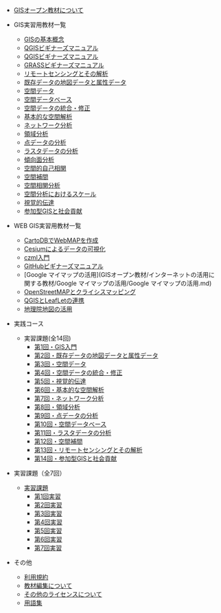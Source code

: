 
* [GISオープン教材について](README.md)


* GIS実習用教材一覧
  * [GISの基本概念](GISオープン教材/01_GISの基本概念/GISの基本概.md)
  * [QGISビギナーズマニュアル](GISオープン教材/QGISビギナーズマニュアル/QGISビギナーズマニュアル.md)
  * [QGISビギナーズマニュアル](GISオープン教材/QGISビギナーズマニュアル/QGISビギナーズマニュアル.md)
  * [GRASSビギナーズマニュアル](GISオープン教材/GRASSビギナーズマニュアル/GRASSビギナーズマニュアル.md)
  * [リモートセンシングとその解析](GISオープン教材/06_リモートセンシングとその解析/リモートセンシングとその解析.md)
  * [既存データの地図データと属性データ](GISオープン教材/07_既存データの地図データと属性データ/既存データの地図データと属性データ.md)
  * [空間データ](GISオープン教材/08_空間データ/空間データ.md)
  * [空間データベース](GISオープン教材/09_空間データベース/空間データベース.md)
  * [空間データの統合・修正](GISオープン教材/10_空間データの統合・修正/空間データの統合・修正.md)
  * [基本的な空間解析](GISオープン教材/11_基本的な空間解析/基本的な空間解析.md)
  * [ネットワーク分析](GISオープン教材/12_ネットワーク分析/ネットワーク分析.md)
  * [領域分析](GISオープン教材/13_領域分析/領域分析.md)
  * [点データの分析](GISオープン教材/14_点データの分析/点データの分析.md)
  * [ラスタデータの分析](GISオープン教材/15_ラスタデータの分析/ラスタデータの分析.md)
  * [傾向面分析](GISオープン教材/16_傾向面分析/傾向面分析.md)
  * [空間的自己相関](GISオープン教材/17_空間的自己相関/空間的自己相関.md)
  * [空間補間](GISオープン教材/18_空間補間/空間補間.md)
  * [空間相関分析](GISオープン教材/19_空間相関分析/空間相関分析.md)
  * [空間分析におけるスケール](GISオープン教材/20_空間分析におけるスケール/空間分析におけるスケール.md)
  * [視覚的伝達](GISオープン教材/21_視覚的伝達/視覚的伝達.md)
  * [参加型GISと社会貢献](GISオープン教材/26_参加型GISと社会貢献/参加型GISと社会貢献.md)


* WEB GIS実習用教材一覧
  * [CartoDBでWebMAPを作成](GISオープン教材/インターネットの活用に関する教材/CartoDBでWebMAPを作成.CartoDBでWebMAPを作成md)
  * [Cesiumによるデータの可視化](GISオープン教材/インターネットの活用に関する教材/Cesiumによるデータの可視化/Cesiumによるデータの可視化.md)
  * [czml入門](GISオープン教材/インターネットの活用に関する教材/czml入門/czml入門.md)
  * [GitHubビギナーズマニュアル](GISオープン教材/インターネットの活用に関する教材/GitHubビギナーズマニュアル/GitHubビギナーズマニュアル.md)
  * [Google マイマップの活用](GISオープン教材/インターネットの活用に関する教材/Google マイマップの活用/Google マイマップの活用.md)
  * [OpenStreetMAPとクライシスマッピング](GISオープン教材/インターネットの活用に関する教材/OpenStreetMAPとクライシスマッピング/OpenStreetMAPとクライシスマッピング.md)
  * [QGISとLeafLetの連携](GISオープン教材/インターネットの活用に関する教材/QGISとLeafLetの連携/QGISとLeafLetの連携.md)
  * [地理院地図の活用](GISオープン教材/インターネットの活用に関する教材/地理院地図の活用/地理院地図の活用.md)


* 実践コース
  * 実習課題(全14回)
    * [第1回・GIS入門](GISオープン教材/課題/課題ページ/GIS入門.md)
    * [第2回・既存データの地図データと属性データ](GISオープン教材/課題/課題ページ/既存データの地図データと属性データ.md)
    * [第3回・空間データ](GISオープン教材/課題/課題ページ/空間データ.md)
    * [第4回・空間データの統合・修正](GISオープン教材/課題/課題ページ/空間データの統合・修正.md)
    * [第5回・視覚的伝達](GISオープン教材/課題/課題ページ/視覚的伝達.md)
    * [第6回・基本的な空間解析](GISオープン教材/課題/課題ページ/基本的な空間解析.md)
    * [第7回・ネットワーク分析](GISオープン教材/課題/課題ページ/ネットワーク分析.md)
    * [第8回・領域分析](GISオープン教材/課題/課題ページ/領域分析.md)
    * [第9回・点データの分析](GISオープン教材/課題/課題ページ/点データの分析.md)
    * [第10回・空間データベース](GISオープン教材/課題/課題ページ/空間データベース.md)
    * [第11回・ラスタデータの分析](GISオープン教材/課題/課題ページ/ラスタデータの分析.md)
    * [第12回・空間補間](GISオープン教材/課題/課題ページ/空間補間.md)
    * [第13回・リモートセンシングとその解析](GISオープン教材/課題/課題ページ/リモートセンシングとその解析.md)
    * [第14回・参加型GISと社会貢献](GISオープン教材/課題/課題ページ/参加型GISと社会貢献.md)

* 実習課題（全7回）
  * [実習課題](GISオープン教材/課題/課題ページ/全7回_実習用課題_実習用課題.md)
    * [第1回実習](GISオープン教材/課題/課題ページ/全7回_実習用課題_実習用課題.md#第一回実習)
    * [第2回実習](GISオープン教材/課題/課題ページ/全7回_実習用課題_実習用課題.md#第二回実習)
    * [第3回実習](GISオープン教材/課題/課題ページ/全7回_実習用課題_実習用課題.md#第三回実習)
    * [第4回実習](GISオープン教材/課題/課題ページ/全7回_実習用課題_実習用課題.md#第四回実習)
    * [第5回実習](GISオープン教材/課題/課題ページ/全7回_実習用課題_実習用課題.md#第五回実習)
    * [第6回実習](GISオープン教材/課題/課題ページ/全7回_実習用課題_実習用課題.md#第六回実習)
    * [第7回実習](GISオープン教材/課題/課題ページ/全7回_実習用課題_実習用課題.md#第7回実習)


* その他
  * [利用規約](利用規約.md)
  * [教材編集について](GISオープン教材/教材編集について.md)
  * [その他のライセンスについて](GISオープン教材/その他のライセンスについて.md)
  * [用語集](https://github.com/yamauchi-inochu/demo/blob/master/GISオープン教材/用語集/用語集.csv)
